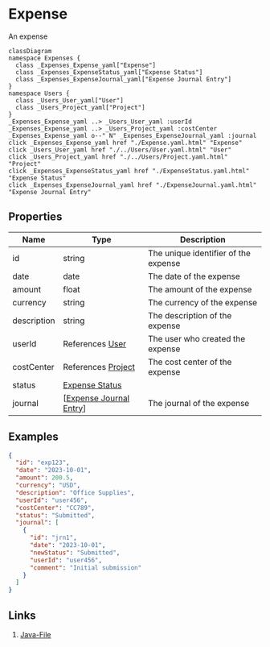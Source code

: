 # Expense
An expense
```mermaid
classDiagram
namespace Expenses {
  class _Expenses_Expense_yaml["Expense"]
  class _Expenses_ExpenseStatus_yaml["Expense Status"]
  class _Expenses_ExpenseJournal_yaml["Expense Journal Entry"]
}
namespace Users {
  class _Users_User_yaml["User"]
  class _Users_Project_yaml["Project"]
}
_Expenses_Expense_yaml ..> _Users_User_yaml :userId
_Expenses_Expense_yaml ..> _Users_Project_yaml :costCenter
_Expenses_Expense_yaml o--" N" _Expenses_ExpenseJournal_yaml :journal
click _Expenses_Expense_yaml href "./Expense.yaml.html" "Expense"
click _Users_User_yaml href "./../Users/User.yaml.html" "User"
click _Users_Project_yaml href "./../Users/Project.yaml.html" "Project"
click _Expenses_ExpenseStatus_yaml href "./ExpenseStatus.yaml.html" "Expense Status"
click _Expenses_ExpenseJournal_yaml href "./ExpenseJournal.yaml.html" "Expense Journal Entry"
```

## Properties
| Name | Type | Description |
|------|------|-------------|
| id | string | The unique identifier of the expense |
| date | date | The date of the expense |
| amount | float | The amount of the expense |
| currency | string | The currency of the expense |
| description | string | The description of the expense |
| userId | References [User](./../Users/User.yaml.md) | The user who created the expense |
| costCenter | References [Project](./../Users/Project.yaml.md) | The cost center of the expense |
| status | [Expense Status](./ExpenseStatus.yaml.md) |  |
| journal | [[Expense Journal Entry](./ExpenseJournal.yaml.md)] | The journal of the expense |

## Examples
```json
{
  "id": "exp123",
  "date": "2023-10-01",
  "amount": 200.5,
  "currency": "USD",
  "description": "Office Supplies",
  "userId": "user456",
  "costCenter": "CC789",
  "status": "Submitted",
  "journal": [
    {
      "id": "jrn1",
      "date": "2023-10-01",
      "newStatus": "Submitted",
      "userId": "user456",
      "comment": "Initial submission"
    }
  ]
}
```

## Links
1. [Java-File](./java/Expense.java)
